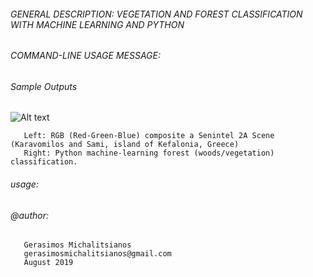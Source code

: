 ###### GENERAL DESCRIPTION: VEGETATION AND FOREST CLASSIFICATION WITH MACHINE LEARNING AND PYTHON

       
       
       
###### COMMAND-LINE USAGE MESSAGE:
       
        
###### Sample Outputs

![Alt text](https://i.imgur.com/JTC2v6L.png)

       Left: RGB (Red-Green-Blue) composite a Senintel 2A Scene (Karavomilos and Sami, island of Kefalonia, Greece)
       Right: Python machine-learning forest (woods/vegetation) classification.

###### usage: 



###### @author: 
       Gerasimos Michalitsianos
       gerasimosmichalitsianos@gmail.com
       August 2019
